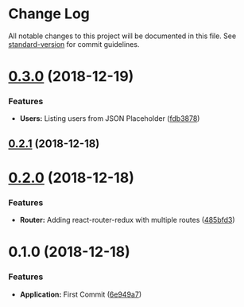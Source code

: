 # Change Log

All notable changes to this project will be documented in this file. See [standard-version](https://github.com/conventional-changelog/standard-version) for commit guidelines.

<a name="0.3.0"></a>

# [0.3.0](https://github.com/brunodb3/react-redux-tutorial/compare/v0.2.1...v0.3.0) (2018-12-19)

### Features

- **Users:** Listing users from JSON Placeholder ([fdb3878](https://github.com/brunodb3/react-redux-tutorial/commit/fdb3878))

<a name="0.2.1"></a>

## [0.2.1](https://github.com/brunodb3/react-redux-tutorial/compare/v0.2.0...v0.2.1) (2018-12-18)

<a name="0.2.0"></a>

# [0.2.0](https://github.com/brunodb3/react-redux-tutorial/compare/v0.1.0...v0.2.0) (2018-12-18)

### Features

- **Router:** Adding react-router-redux with multiple routes ([485bfd3](https://github.com/brunodb3/react-redux-tutorial/commit/485bfd3))

<a name="0.1.0"></a>

# 0.1.0 (2018-12-18)

### Features

- **Application:** First Commit ([6e949a7](https://github.com/brunodb3/react-redux-tutorial/commit/6e949a7))
